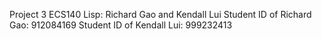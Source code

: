 Project 3 ECS140 Lisp: Richard Gao and Kendall Lui
Student ID of Richard Gao: 912084169
Student ID of Kendall Lui: 999232413

